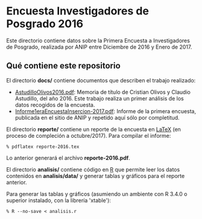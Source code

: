 # Encuesta Investigadores de Posgrado 2016

Este directorio contiene datos sobre la Primera Encuesta a Investigadores de Posgrado, realizada por ANIP entre Diciembre de 2016 y Enero de 2017.

## Qué contiene este repositorio

El directorio **docs/** contiene documentos que describen el trabajo realizado:

- [AstudilloOlivos2016.pdf](docs/AstudilloOlivos2016.pdf): Memoria de título de Cristian Olivos y Claudio Astudillo, del año 2016. Este trabajo realiza un primer análisis de los datos recogidos de la encuesta.
- [Informe1eraEncuestaInsercion-2017.pdf](docs/Informe1eraEncuestaInsercion-2017.pdf): Informe de la primera encuesta, publicada en el sitio de ANIP y repetido aquí sólo por completitud.

El directorio **reporte/** contiene un reporte de la encuesta en [LaTeX](https://www.latex-project.org/) (en proceso de compleción a octubre/2017). Para compilar el informe:

	% pdflatex reporte-2016.tex

Lo anterior generará el archivo **reporte-2016.pdf**.

El directorio **analisis/** contiene código en [R](https://www.r-project.org/) que permite leer los datos contenidos en **analisis/data/** y generar tablas y gráficos para el reporte anterior.

Para generar las tablas y gráficos (asumiendo un ambiente con R 3.4.0 o superior instalado, con la librería 'xtable'):

	% R --no-save < analisis.r

